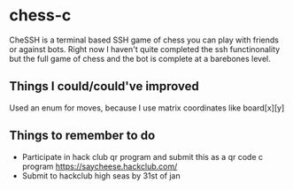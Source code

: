 # chess-c

CheSSH is a terminal based SSH game of chess you can play with friends or against bots. Right now I haven't quite completed the ssh functinonality but the full game of chess and the bot is complete at a barebones level.

## Things I could/could've improved

Used an enum for moves, because I use matrix coordinates like board[x][y]

## Things to remember to do
- Participate in hack club qr program and submit this as a qr code c program https://saycheese.hackclub.com/
- Submit to hackclub high seas by 31st of jan
